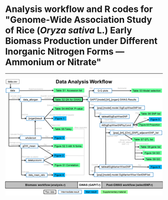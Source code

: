 # Analysis workflow and R codes for "Genome-Wide Association Study of Rice (*Oryza sativa* L.) Early Biomass Production under Different Inorganic Nitrogen Forms — Ammonium or Nitrate"
---
![workflow](RDP1_Nform_workflow.png)
